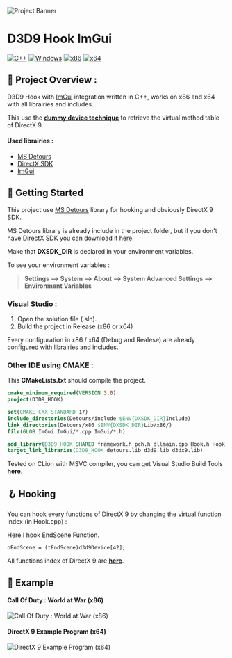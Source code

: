 ![Project Banner](https://user-images.githubusercontent.com/48086737/170037142-33a54713-65bc-46de-8142-8907362eb048.png)

# D3D9 Hook ImGui

[![C++](https://img.shields.io/badge/language-C%2B%2B-%23f34b7d.svg?style=for-the-badge&logo=appveyor)](https://en.wikipedia.org/wiki/C%2B%2B) [![Windows](https://img.shields.io/badge/platform-Windows-0078d7.svg?style=for-the-badge&logo=appveyor)](https://en.wikipedia.org/wiki/Microsoft_Windows) [![x86](https://img.shields.io/badge/arch-x86-red.svg?style=for-the-badge&logo=appveyor)](https://en.wikipedia.org/wiki/X86) [![x64](https://img.shields.io/badge/arch-x64-green.svg?style=for-the-badge&logo=appveyor)](https://en.wikipedia.org/wiki/X64)

## :open_book: Project Overview :

D3D9 Hook with [ImGui](https://github.com/ocornut/imgui) integration written in C++, works on x86 and x64 with all librairies and includes.

This use the [**dummy device technique**](https://guidedhacking.com/threads/get-direct3d9-and-direct3d11-devices-dummy-device-method.11867/) to retrieve the virtual method table of DirectX 9.

#### Used librairies :

- [MS Detours](https://www.microsoft.com/en-us/research/project/detours/)
- [DirectX SDK](https://www.microsoft.com/en-us/download/details.aspx?id=6812)
- [ImGui](https://github.com/ocornut/imgui)

## :rocket: Getting Started

This project use [MS Detours](https://github.com/microsoft/Detours) library for hooking and obviously DirectX 9 SDK.

MS Detours library is already include in the project folder, but if you don't have DirectX SDK you can download it [here](https://www.microsoft.com/en-us/download/details.aspx?id=6812).

Make that **DXSDK_DIR** is declared in your environment variables.

To see your environment variables :

> **Settings --> System --> About --> System Advanced Settings --> Environment Variables**

### Visual Studio :

1. Open the solution file (.sln).
2. Build the project in Release (x86 or x64)

Every configuration in x86 / x64 (Debug and Realese) are already configured with librairies and includes.

### Other IDE using CMAKE :

This **CMakeLists.txt** should compile the project.

```cmake
cmake_minimum_required(VERSION 3.0)
project(D3D9_HOOK)

set(CMAKE_CXX_STANDARD 17)
include_directories(Detours/include $ENV{DXSDK_DIR}Include)
link_directories(Detours/x86 $ENV{DXSDK_DIR}Lib/x86/)
file(GLOB ImGui ImGui/*.cpp ImGui/*.h)

add_library(D3D9_HOOK SHARED framework.h pch.h dllmain.cpp Hook.h Hook.cpp Drawing.h Drawing.cpp ${ImGui})
target_link_libraries(D3D9_HOOK detours.lib d3d9.lib d3dx9.lib)
```

Tested on CLion with MSVC compiler, you can get Visual Studio Build Tools [**here**](https://visualstudio.microsoft.com/fr/downloads/?q=build+tools).

## :hook: Hooking

You can hook every functions of DirectX 9 by changing the virtual function index (in Hook.cpp) :

Here I hook EndScene Function.

```
oEndScene = (tEndScene)d3d9Device[42];
```

All functions index of DirectX 9 are [**here**](https://github.com/adamhlt/D3D9-Hook-ImGui/blob/main/Ressources/Functions%20Index.md).

## :test_tube: Example

#### Call Of Duty : World at War (x86)

![Call Of Duty : World at War (x86)](https://github.com/adamhlt/D3D9-Hook-ImGui/blob/main/Ressources/Exemplex86.PNG)

#### DirectX 9 Example Program (x64)

![DirectX 9 Example Program (x64)](https://github.com/adamhlt/D3D9-Hook-ImGui/blob/main/Ressources/Exemplex64.PNG)
